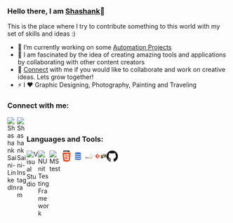 ### Hello there, I am  <a href="https://in.linkedin.com/in/shashank-saini-203">Shashank</a>👋
This is the place where I try to contribute something to this world with my set of skills and ideas :)

- 🔭 I’m currently working on some [Automation Projects](https://github.com/ShashankSaini203?tab=repositories)
- 🌱 I am fascinated by the idea of creating amazing tools and applications by collaborating with other content creators
- 💬 [Connect](https://in.linkedin.com/in/shashank-saini-203) with me if you would like to collaborate and work on creative ideas. Lets grow together!
- ⚡ I :heart: Graphic Designing, Photography, Painting and Traveling

### Connect with me:

[<img align="left" alt="Shashank Saini-LinkedIn" width="22px" src="https://cdn.jsdelivr.net/npm/simple-icons@v3/icons/linkedin.svg" />](https://in.linkedin.com/in/shashank-saini-203)
[<img align="left" alt="Shashank Saini-Instagram" width="22px" src="https://cdn.jsdelivr.net/npm/simple-icons@v3/icons/instagram.svg" />](https://www.instagram.com/shashank.evolution)

<br />

### Languages and Tools:

<img align="left" alt="Visual Studio" width="26px" src="https://visualstudio.microsoft.com/wp-content/uploads/2019/06/BrandVisualStudioWin2019-3.svg"/>
<img align="left" alt="NUnit Testing Framework" width="26px" src="https://avatars.githubusercontent.com/u/2678858?s=200&v=4"/>
<img align="left" alt="MStest" width="26px" src="https://www.lambdatest.com/blog/wp-content/uploads/2021/03/MSTest.png"/>
<img align="left" alt="HTML5" width="26px" src="https://raw.githubusercontent.com/github/explore/80688e429a7d4ef2fca1e82350fe8e3517d3494d/topics/html/html.png" />
<img align="left" alt="SQL" width="26px" src="https://raw.githubusercontent.com/github/explore/80688e429a7d4ef2fca1e82350fe8e3517d3494d/topics/sql/sql.png" />
<img align="left" alt="MySQL" width="26px" src="https://raw.githubusercontent.com/github/explore/80688e429a7d4ef2fca1e82350fe8e3517d3494d/topics/mysql/mysql.png" />
<img align="left" alt="Git" width="26px" src="https://raw.githubusercontent.com/github/explore/80688e429a7d4ef2fca1e82350fe8e3517d3494d/topics/git/git.png" />
<img align="left" alt="GitHub" width="26px" src="https://raw.githubusercontent.com/github/explore/78df643247d429f6cc873026c0622819ad797942/topics/github/github.png" />

<br/>
